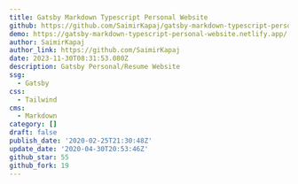 ```yaml
---
title: Gatsby Markdown Typescript Personal Website
github: https://github.com/SaimirKapaj/gatsby-markdown-typescript-personal-website
demo: https://gatsby-markdown-typescript-personal-website.netlify.app/
author: SaimirKapaj
author_link: https://github.com/SaimirKapaj
date: 2023-11-30T08:31:53.080Z
description: Gatsby Personal/Resume Website
ssg:
  - Gatsby
css:
  - Tailwind
cms:
  - Markdown
category: []
draft: false
publish_date: '2020-02-25T21:30:48Z'
update_date: '2020-04-30T20:53:46Z'
github_star: 55
github_fork: 19
---
```

